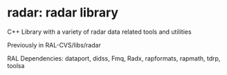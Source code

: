 # radar: radar library

C++ Library with a variety of radar data related tools and utilities

Previously in RAL-CVS/libs/radar

RAL Dependencies: dataport, didss, Fmq, Radx, rapformats, rapmath, tdrp, toolsa
